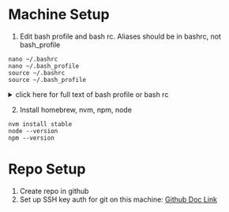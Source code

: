 # Machine Setup
1. Edit bash profile and bash rc. Aliases should be in bashrc, not bash_profile
```
nano ~/.bashrc
nano ~/.bash_profile
source ~/.bashrc
source ~/.bash_profile
```

<details>
  <summary>click here for full text of bash profile or bash rc</summary>
  
  ```
  # Setting PATH for Python 3.7
# The original version is saved in .bash_profile.pysave
PATH="/Library/Frameworks/Python.framework/Versions/3.7/bin:${PATH}"
export PATH

export PATH="/Users/stepha/.pyenv/bin:$PATH"
eval "$(pyenv init -)"
eval "$(pyenv virtualenv-init -)"

# see git branch in terminal
export PS1="\\w:\$(git branch 2>/dev/null | grep '^*' | colrm 1 2)\$ "

# weather and the moon
alias weather='curl -4 http://wttr.in/Houston'
alias moon='curl -4 http://wttr.in/Moon'

# cheat sheet
function cheat() {
  curl cht.sh/$1
}

# code shortcut
alias code="cd ~/Code"

# git shortcuts
alias gitst="git status"
alias gitcheckout="git checkout"
alias gitco="git checkout"
alias gita="git add"
alias gitadd="git add"
alias gitcommit="git commit -m"
alias gitcmt="git commit -m"

# nvm
export NVM_DIR="$HOME/.nvm"
  [ -s "/usr/local/opt/nvm/nvm.sh" ] && . "/usr/local/opt/nvm/nvm.sh"  # This loads nvm
  [ -s "/usr/local/opt/nvm/etc/bash_completion.d/nvm" ] && . "/usr/local/opt/nvm/etc/bash_completion.d/nvm"  # This loads nvm bash_completion
  ```
</details>

2. Install homebrew, nvm, npm, node 
```
nvm install stable
node --version
npm --version
````

# Repo Setup
1. Create repo in github
2. Set up SSH key auth for git on this machine: [Github Doc Link](https://docs.github.com/en/authentication/connecting-to-github-with-ssh/generating-a-new-ssh-key-and-adding-it-to-the-ssh-agent)
